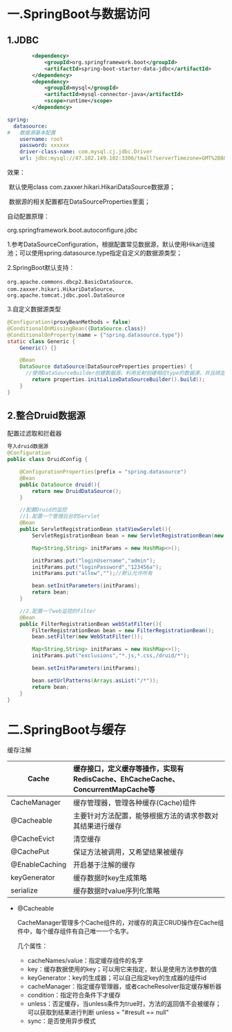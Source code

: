 # 一.SpringBoot与数据访问

## 1.JDBC

```xml
        <dependency>
            <groupId>org.springframework.boot</groupId>
            <artifactId>spring-boot-starter-data-jdbc</artifactId>
        </dependency>
        <dependency>
            <groupId>mysql</groupId>
            <artifactId>mysql-connector-java</artifactId>
            <scope>runtime</scope>
        </dependency>
```

```yml
spring:
  datasource:
#   数据源基本配置
    username: root
    password: xxxxxx
    driver-class-name: com.mysql.cj.jdbc.Driver
    url: jdbc:mysql://47.102.149.102:3306/tmall?serverTimezone=GMT%2B8&characterEncoding=utf8
```

效果：

​	默认使用class com.zaxxer.hikari.HikariDataSource数据源；

​	数据源的相关配置都在DataSourceProperties里面；

自动配置原理：

org.springframework.boot.autoconfigure.jdbc

1.参考DataSourceConfiguration，根据配置常见数据源，默认使用Hikari连接池；可以使用spring.datasource.type指定自定义的数据源类型；

2.SpringBoot默认支持：

```
org.apache.commons.dbcp2.BasicDataSource、com.zaxxer.hikari.HikariDataSource、
org.apache.tomcat.jdbc.pool.DataSource
```

3.自定义数据源类型

```java
@Configuration(proxyBeanMethods = false)
@ConditionalOnMissingBean({DataSource.class})
@ConditionalOnProperty(name = {"spring.datasource.type"})
static class Generic {
    Generic() {}

    @Bean
    DataSource dataSource(DataSourceProperties properties) {
      //使用DataSourceBuilder创建数据源，利用反射创建相应type的数据源，并且绑定相关属性
        return properties.initializeDataSourceBuilder().build();
    }
}
```

## 2.整合Druid数据源

配置过滤取和拦截器

```java
导入druid数据源
@Configuration
public class DruidConfig {

    @ConfigurationProperties(prefix = "spring.datasource")
    @Bean
    public DataSource druid(){
        return new DruidDataSource();
    }

    //配置Druid的监控
    //1.配置一个管理后台的Servlet
    @Bean
    public ServletRegistrationBean statViewServlet(){
        ServletRegistrationBean bean = new ServletRegistrationBean(new StatViewServlet(),"/druid/*");

        Map<String,String> initParams = new HashMap<>();

        initParams.put("loginUsername","admin");
        initParams.put("loginPassword","123456a");
        initParams.put("allow","");//默认允许所有

        bean.setInitParameters(initParams);
        return bean;
    }

    //2.配置一个web监控的filter
    @Bean
    public FilterRegistrationBean webStatFilter(){
        FilterRegistrationBean bean = new FilterRegistrationBean();
        bean.setFilter(new WebStatFilter());

        Map<String,String> initParams = new HashMap<>();
        initParams.put("exclusions","*.js,*.css,/druid/*");

        bean.setInitParameters(initParams);

        bean.setUrlPatterns(Arrays.asList("/*"));
        return bean;
    }
}

```



# 二.SpringBoot与缓存

缓存注解

| Cache          | 缓存接口，定义缓存等操作，实现有RedisCache、EhCacheCache、ConcurrentMapCache等 |
| -------------- | :----------------------------------------------------------- |
| CacheManager   | 缓存管理器，管理各种缓存(Cache)组件                          |
| @Cacheable     | 主要针对方法配置，能够根据方法的请求参数对其结果进行缓存     |
| @CacheEvict    | 清空缓存                                                     |
| @CachePut      | 保证方法被调用，又希望结果被缓存                             |
| @EnableCaching | 开启基于注解的缓存                                           |
| keyGenerator   | 缓存数据时key生成策略                                        |
| serialize      | 缓存数据时value序列化策略                                    |

- @Cacheable

  CacheManager管理多个Cache组件的，对缓存的真正CRUD操作在Cache组件中，每个缓存组件有自己唯一一个名字。

  几个属性：

  - cacheNames/value：指定缓存组件的名字
  - key：缓存数据使用的key；可以用它来指定，默认是使用方法参数的值
  - keyGenerator：key的生成器；可以自己指定key的生成器的组件id
  - cacheManager：指定缓存管理器，或者cacheResolver指定缓存解析器
  - condition：指定符合条件下才缓存
  - unless：否定缓存，当unless条件为true时，方法的返回值不会被缓存；可以获取到结果进行判断 unless = "#result == null"
  - sync：是否使用异步模式